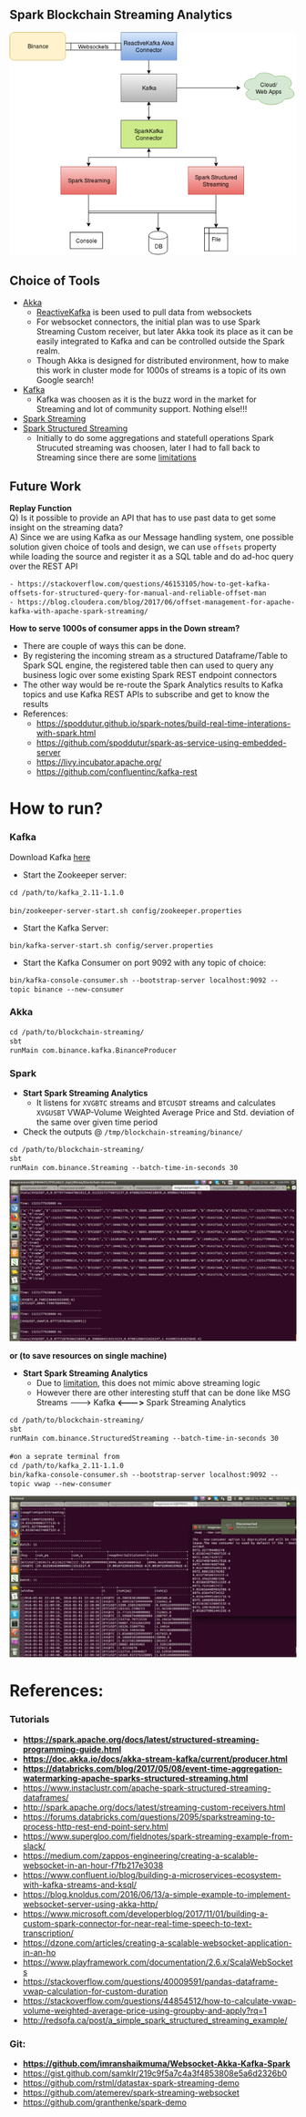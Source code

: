 ## Spark Blockchain Streaming Analytics

![](bianance.png)


## Choice of Tools

- [Akka](https://github.com/akka)
    - [ReactiveKafka](https://github.com/akka/reactive-kafka) is been used to pull data from websockets
    - For websocket connectors, the initial plan was to use Spark Streaming Custom receiver, but later Akka took its place
as it can be easily integrated to Kafka and can be controlled outside the Spark realm.
    - Though Akka is designed for distributed environment, how to make this work in cluster mode for 1000s of streams is a topic of its own Google search!
- [Kafka](https://kafka.apache.org)
    - Kafka was choosen as it is the buzz word in the market for Streaming and lot of community support. Nothing else!!!
- [Spark Streaming](https://spark.apache.org/docs/latest/streaming-programming-guide.html)
- [Spark Structured Streaming](https://spark.apache.org/docs/latest/structured-streaming-programming-guide.html)
    - Initially to do some aggregations and statefull operations Spark Strucuted streaming was choosen, later I had to fall back
to Streaming since there are some [limitations](https://spark.apache.org/docs/latest/structured-streaming-programming-guide.html#unsupported-operations)


## Future Work
**Replay Function**   
Q) Is it possible to provide an API that has to use past data to get some insight on the streaming data?   
A) Since we are using Kafka as our Message handling system, one possible solution given choice of tools and design, 
we can use `offsets` property while loading the source and register it as a SQL table and do ad-hoc query over the REST API

    - https://stackoverflow.com/questions/46153105/how-to-get-kafka-offsets-for-structured-query-for-manual-and-reliable-offset-man
    - https://blog.cloudera.com/blog/2017/06/offset-management-for-apache-kafka-with-apache-spark-streaming/

**How to serve 1000s of consumer apps in the Down stream?**
- There are couple of ways this can be done.
- By registering the incoming stream as a structured Dataframe/Table to Spark SQL engine, the registered table then can
used to query any business logic over some existing Spark REST endpoint connectors
- The other way would be  re-route the Spark Analytics results to Kafka topics and use Kafka REST APIs to subscribe and get to know
the results
- References:
    - https://spoddutur.github.io/spark-notes/build-real-time-interations-with-spark.html
    - https://github.com/spoddutur/spark-as-service-using-embedded-server
    - https://livy.incubator.apache.org/
    - https://github.com/confluentinc/kafka-rest

# How to run?

### Kafka

Download Kafka [here](https://kafka.apache.org/downloads)

- Start the Zookeeper server:

```
cd /path/to/kafka_2.11-1.1.0
  
bin/zookeeper-server-start.sh config/zookeeper.properties
```
   
-  Start the Kafka Server:

```
bin/kafka-server-start.sh config/server.properties
```
  
-  Start the Kafka Consumer on port 9092 with any topic of choice:

```
bin/kafka-console-consumer.sh --bootstrap-server localhost:9092 --topic binance --new-consumer

```
   
### Akka
 
```
cd /path/to/blockchain-streaming/
sbt
runMain com.binance.kafka.BinanceProducer
``` 

### Spark 

- **Start Spark Streaming Analytics**
    - It listens for `XVGBTC` streams and `BTCUSDT` streams and calculates 
    `XVGUSBT` VWAP-Volume Weighted Average Price and Std. deviation of the same
    over given time period 
- Check the outputs @ `/tmp/blockchain-streaming/binance/`

```
cd /path/to/blockchain-streaming/
sbt
runMain com.binance.Streaming --batch-time-in-seconds 30
``` 

![](streaming_out.png)

**or (to save resources on single machine)**

- **Start Spark Streaming Analytics** 
    - Due to [limitation](https://spark.apache.org/docs/latest/structured-streaming-programming-guide.html#unsupported-operations), this does not mimic above streaming logic 
    - However there are other interesting stuff that can be done like MSG Streams ---> Kafka **<--->** Spark Streaming Analytics
    
```
cd /path/to/blockchain-streaming/
sbt
runMain com.binance.StructuredStreaming --batch-time-in-seconds 30

#on a seprate terminal from 
cd /path/to/kafka_2.11-1.1.0
bin/kafka-console-consumer.sh --bootstrap-server localhost:9092 --topic vwap --new-consumer
```

![](structured_streaming.png)


# References:
### Tutorials
- **https://spark.apache.org/docs/latest/structured-streaming-programming-guide.html**
- **https://doc.akka.io/docs/akka-stream-kafka/current/producer.html**
- **https://databricks.com/blog/2017/05/08/event-time-aggregation-watermarking-apache-sparks-structured-streaming.html**
- https://www.instaclustr.com/apache-spark-structured-streaming-dataframes/
- http://spark.apache.org/docs/latest/streaming-custom-receivers.html
- https://forums.databricks.com/questions/2095/sparkstreaming-to-process-http-rest-end-point-serv.html
- https://www.supergloo.com/fieldnotes/spark-streaming-example-from-slack/
- https://medium.com/zappos-engineering/creating-a-scalable-websocket-in-an-hour-f7fb217e3038
- https://www.confluent.io/blog/building-a-microservices-ecosystem-with-kafka-streams-and-ksql/
- https://blog.knoldus.com/2016/06/13/a-simple-example-to-implement-websocket-server-using-akka-http/
- https://www.microsoft.com/developerblog/2017/11/01/building-a-custom-spark-connector-for-near-real-time-speech-to-text-transcription/
- https://dzone.com/articles/creating-a-scalable-websocket-application-in-an-ho
- https://www.playframework.com/documentation/2.6.x/ScalaWebSockets
- https://stackoverflow.com/questions/40009591/pandas-dataframe-vwap-calculation-for-custom-duration
- https://stackoverflow.com/questions/44854512/how-to-calculate-vwap-volume-weighted-average-price-using-groupby-and-apply?rq=1
- http://redsofa.ca/post/a_simple_spark_structured_streaming_example/

### Git:
- **https://github.com/imranshaikmuma/Websocket-Akka-Kafka-Spark**
- https://gist.github.com/samklr/219c9f5a7c4a3f4853808e5a6d2326b0
- https://github.com/rstml/datastax-spark-streaming-demo
- https://github.com/atemerev/spark-streaming-websocket
- https://github.com/granthenke/spark-demo


